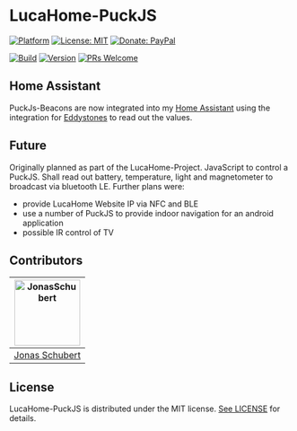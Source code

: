 # LucaHome-PuckJS

[![Platform](https://img.shields.io/badge/platform-PuckJS-yellow.svg)](http://www.puck-js.com/)
[![License: MIT](https://img.shields.io/badge/License-MIT-blue.svg)](https://opensource.org/licenses/MIT)
[![Donate: PayPal](https://img.shields.io/badge/paypal-donate-blue.svg)](https://www.paypal.me/GuepardoApps)

[![Build](https://img.shields.io/badge/build-success-green.svg)](./code.js)
[![Version](https://img.shields.io/badge/version-v0.1.1.191015-blue.svg)](./code.js)
[![PRs Welcome](https://img.shields.io/badge/PRs-welcome-brightgreen.svg)](http://makeapullrequest.com)

## Home Assistant

PuckJs-Beacons are now integrated into my [Home Assistant](https://www.home-assistant.io/) using the integration for [Eddystones](https://www.home-assistant.io/integrations/eddystone_temperature/) to read out the values.

## Future

Originally planned as part of the LucaHome-Project.
JavaScript to control a PuckJS. Shall read out battery, temperature, light and magnetometer to broadcast via bluetooth LE.
Further plans were:
-	provide LucaHome Website IP via NFC and BLE
-	use a number of PuckJS to provide indoor navigation for an android application
-	possible IR control of TV

## Contributors

| [<img alt="JonasSchubert" src="https://avatars0.githubusercontent.com/u/21952813?v=4&s=117" width="117"/>](https://github.com/JonasSchubert) |
| :---------------------------------------------------------------------------------------------------------------------------------------: |
| [Jonas Schubert](https://github.com/JonasSchubert) |

## License

LucaHome-PuckJS is distributed under the MIT license. [See LICENSE](LICENSE.md) for details.

